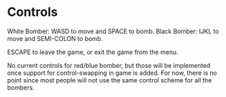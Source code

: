 # Controls #

White Bomber: WASD to move and SPACE to bomb.
Black Bomber: IJKL to move and SEMI-COLON to bomb.

ESCAPE to leave the game, or exit the game from the menu.

No current controls for red/blue bomber, but those will be implemented once
support for control-swapping in game is added. For now, there is no point since most
people will not use the same control scheme for all the bombers.